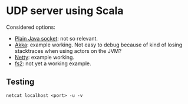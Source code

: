 # UDP server using Scala

Considered options:

* [Plain Java socket](java-socket/): not so relevant.
* [Akka](akka-io/): example working. Not easy to debug because of kind of losing
  stacktraces when using actors on the JVM?
* [Netty](netty/): example working.
* [fs2](/fs2/): not yet a working example.

## Testing

```plain-text
netcat localhost <port> -u -v
```
